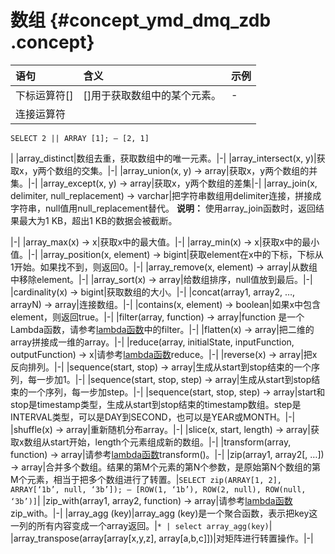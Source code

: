 # 数组 {#concept_ymd_dmq_zdb .concept}

|语句|含义|示例|
|:-|:-|:-|
|下标运算符\[\]|\[\]用于获取数组中的某个元素。|-|
|连接运算符|||||用于把两个数组连接成一个数组。|`SELECT ARRAY [1] || ARRAY [2]; — [1, 2]` `SELECT ARRAY [1] || 2; — [1, 2]`

 `SELECT 2 || ARRAY [1]; — [2, 1]`

 |
|array\_distinct|数组去重，获取数组中的唯一元素。|-|
|array\_intersect\(x, y\)|获取x，y两个数组的交集。|-|
|array\_union\(x, y\) → array|获取x，y两个数组的并集。|-|
|array\_except\(x, y\) → array|获取x，y两个数组的差集|-|
|array\_join\(x, delimiter, null\_replacement\) → varchar|把字符串数组用delimiter连接，拼接成字符串，null值用null\_replacement替代。 **说明：** 使用array\_join函数时，返回结果最大为1 KB，超出1 KB的数据会被截断。

 |-|
|array\_max\(x\) → x|获取x中的最大值。|-|
|array\_min\(x\) → x|获取x中的最小值。|-|
|array\_position\(x, element\) → bigint|获取element在x中的下标，下标从1开始。如果找不到，则返回0。|-|
|array\_remove\(x, element\) → array|从数组中移除element。|-|
|array\_sort\(x\) → array|给数组排序，null值放到最后。|-|
|cardinality\(x\) → bigint|获取数组的大小。|-|
|concat\(array1, array2, …, arrayN\) → array|连接数组。|-|
|contains\(x, element\) → boolean|如果x中包含element，则返回true。|-|
|filter\(array, function\) → array|function 是一个Lambda函数，请参考[lambda函数](intl.zh-CN/用户指南/查询与分析/SQL分析语法与功能/lambda函数.md)中的filter。|-|
|flatten\(x\) → array|把二维的array拼接成一维的array。|-|
|reduce\(array, initialState, inputFunction, outputFunction\) → x|请参考[lambda函数](intl.zh-CN/用户指南/查询与分析/SQL分析语法与功能/lambda函数.md)reduce。|-|
|reverse\(x\) → array|把x反向排列。|-|
|sequence\(start, stop\) → array|生成从start到stop结束的一个序列，每一步加1。|-|
|sequence\(start, stop, step\) → array|生成从start到stop结束的一个序列，每一步加step。|-|
|sequence\(start, stop, step\) → array|start和stop是timestamp类型，生成从start到stop结束的timestamp数组。step是INTERVAL类型，可以是DAY到SECOND，也可以是YEAR或MONTH。|-|
|shuffle\(x\) → array|重新随机分布array。|-|
|slice\(x, start, length\) → array|获取x数组从start开始，length个元素组成新的数组。|-|
|transform\(array, function\) → array|请参考[lambda函数](intl.zh-CN/用户指南/查询与分析/SQL分析语法与功能/lambda函数.md)transform\(\)。|-|
|zip\(array1, array2\[, …\]\) → array|合并多个数组。结果的第M个元素的第N个参数，是原始第N个数组的第M个元素，相当于把多个数组进行了转置。|`SELECT zip(ARRAY[1, 2], ARRAY[‘1b’, null, ‘3b’]); — [ROW(1, ‘1b’), ROW(2, null), ROW(null, ‘3b’)]`|
|zip\_with\(array1, array2, function\) → array|请参考[lambda函数](intl.zh-CN/用户指南/查询与分析/SQL分析语法与功能/lambda函数.md)zip\_with。|-|
|array\_agg \(key\)|array\_agg \(key\)是一个聚合函数，表示把key这一列的所有内容变成一个array返回。|`* | select array_agg(key)`|
|array\_transpose\(array\[array\[x,y,z\], array\[a,b,c\]\]\)|对矩阵进行转置操作。|-|

